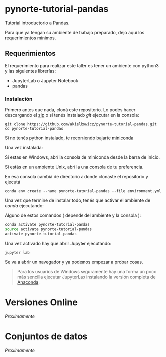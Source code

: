 # pynorte-tutorial-pandas
Tutorial introductorio a Pandas. 

Para que ya tengan su ambiente de trabajo preparado, dejo aquí los requerimientos mínimos.


## Requerimientos

El requerimiento para realizar este taller es tener un ambiente con python3 y las siguientes librerías:

 - JupyterLab o Jupyter Notebook
 - pandas

### Instalación

Primero antes que nada, cloná este repositorio. Lo podés hacer descargando el [zip](https://github.com/akielbowicz/pynorte-tutorial-pandas/archive/master.zip) o si tenés instalado _git_ ejecutar en la consola:

```
git clone https://github.com/akielbowicz/pynorte-tutorial-pandas.git
cd pynorte-tutorial-pandas
```

Si no tenés python instalado, te recomiendo bajarte [miniconda](https://conda.io/miniconda.html)

Una vez instalada:

Si estas en Windows, abrí la consola de miniconda desde la barra de inicio.

Si estás en un ambiente Unix, abrí la una consola de tu preferencia.
 
En esa consola cambiá de directorio a donde clonaste el repositorio y ejecutá
 
```
conda env create --name pynorte-tutorial-pandas --file environment.yml
```

Una vez que termine de instalar todo, tenés que activar el ambiente de _conda_ ejecutando:

Alguno de estos comandos ( depende del ambiente y la consola ):

```bash
conda activate pynorte-tutorial-pandas
source activate pynorte-tutorial-pandas
activate pynorte-tutorial-pandas
```

Una vez activado hay que abrir Jupyter ejecutando:

`jupyter lab`

Se va a abrir un navegador y ya podemos empezar a probar cosas.


> Para los usuarios de Windows seguramente hay una forma un poco más sencilla ejecutar JupyterLab
> instalando la versión completa de [Anaconda](https://conda.io/docs/user-guide/install/windows.html).


# Versiones Online

*Proximamente*

# Conjuntos de datos

*Proximamente*
